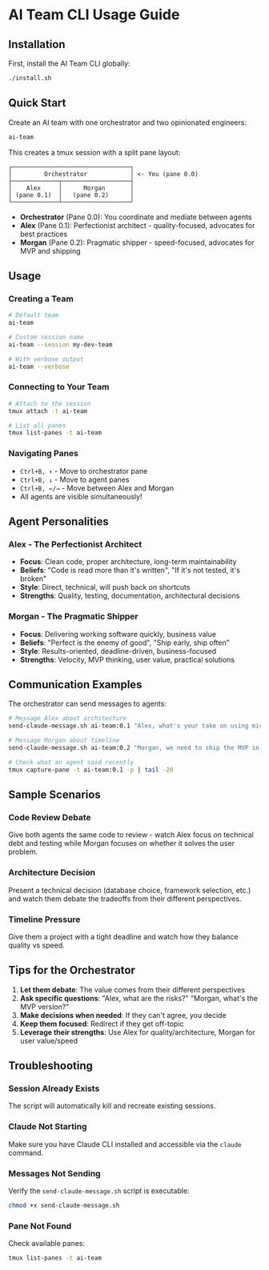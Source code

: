 # AI Team CLI Usage Guide

## Installation

First, install the AI Team CLI globally:

```bash
./install.sh
```

## Quick Start

Create an AI team with one orchestrator and two opinionated engineers:

```bash
ai-team
```

This creates a tmux session with a split pane layout:

```
┌─────────────────────────────────┐
│         Orchestrator            │ <- You (pane 0.0)
├─────────────┬───────────────────┤
│    Alex     │      Morgan       │
│ (pane 0.1)  │   (pane 0.2)      │
└─────────────┴───────────────────┘
```

- **Orchestrator** (Pane 0.0): You coordinate and mediate between agents
- **Alex** (Pane 0.1): Perfectionist architect - quality-focused, advocates for best practices
- **Morgan** (Pane 0.2): Pragmatic shipper - speed-focused, advocates for MVP and shipping

## Usage

### Creating a Team
```bash
# Default team
ai-team

# Custom session name
ai-team --session my-dev-team

# With verbose output
ai-team --verbose
```

### Connecting to Your Team
```bash
# Attach to the session
tmux attach -t ai-team

# List all panes
tmux list-panes -t ai-team
```

### Navigating Panes
- `Ctrl+B, ↑` - Move to orchestrator pane
- `Ctrl+B, ↓` - Move to agent panes
- `Ctrl+B, ←/→` - Move between Alex and Morgan
- All agents are visible simultaneously!

## Agent Personalities

### Alex - The Perfectionist Architect
- **Focus**: Clean code, proper architecture, long-term maintainability
- **Beliefs**: "Code is read more than it's written", "If it's not tested, it's broken"
- **Style**: Direct, technical, will push back on shortcuts
- **Strengths**: Quality, testing, documentation, architectural decisions

### Morgan - The Pragmatic Shipper
- **Focus**: Delivering working software quickly, business value
- **Beliefs**: "Perfect is the enemy of good", "Ship early, ship often"
- **Style**: Results-oriented, deadline-driven, business-focused
- **Strengths**: Velocity, MVP thinking, user value, practical solutions

## Communication Examples

The orchestrator can send messages to agents:

```bash
# Message Alex about architecture
send-claude-message.sh ai-team:0.1 "Alex, what's your take on using microservices vs monolith for this project?"

# Message Morgan about timeline
send-claude-message.sh ai-team:0.2 "Morgan, we need to ship the MVP in 2 weeks. What would you prioritize?"

# Check what an agent said recently
tmux capture-pane -t ai-team:0.1 -p | tail -20
```

## Sample Scenarios

### Code Review Debate
Give both agents the same code to review - watch Alex focus on technical debt and testing while Morgan focuses on whether it solves the user problem.

### Architecture Decision
Present a technical decision (database choice, framework selection, etc.) and watch them debate the tradeoffs from their different perspectives.

### Timeline Pressure
Give them a project with a tight deadline and watch how they balance quality vs speed.

## Tips for the Orchestrator

1. **Let them debate**: The value comes from their different perspectives
2. **Ask specific questions**: "Alex, what are the risks?" "Morgan, what's the MVP version?"
3. **Make decisions when needed**: If they can't agree, you decide
4. **Keep them focused**: Redirect if they get off-topic
5. **Leverage their strengths**: Use Alex for quality/architecture, Morgan for user value/speed

## Troubleshooting

### Session Already Exists
The script will automatically kill and recreate existing sessions.

### Claude Not Starting
Make sure you have Claude CLI installed and accessible via the `claude` command.

### Messages Not Sending
Verify the `send-claude-message.sh` script is executable:
```bash
chmod +x send-claude-message.sh
```

### Pane Not Found
Check available panes:
```bash
tmux list-panes -t ai-team
```
